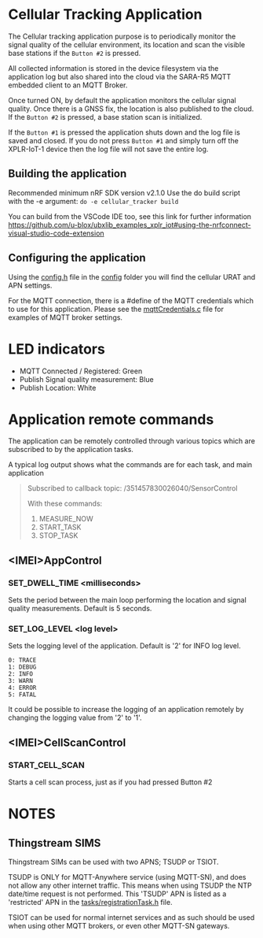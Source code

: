 # Cellular Tracking Application
The Cellular tracking application purpose is to periodically monitor the signal quality of the cellular environment, its location and scan the visible base stations if the `Button #2` is pressed.

All collected information is stored in the device filesystem via the application log but also shared into the cloud via the SARA-R5 MQTT embedded client to an MQTT Broker.

Once turned ON, by default the application monitors the cellular signal quality. Once there is a GNSS fix, the location is also published to the cloud. If the `Button #2` is pressed, a base station scan is initialized.

If the `Button #1` is pressed the application shuts down and the log file is saved and closed. If you do not press `Button #1` and simply turn off the XPLR-IoT-1 device then the log file will not save the entire log.

## Building the application
Recommended minimum nRF SDK version v2.1.0
Use the do build script with the -e argument: `do -e cellular_tracker build`

You can build from the VSCode IDE too, see this link for further information
https://github.com/u-blox/ubxlib_examples_xplr_iot#using-the-nrfconnect-visual-studio-code-extension

## Configuring the application
Using the [config.h](config/config.h) file in the [config](config/) folder you will find the cellular URAT and APN settings. 

For the MQTT connection, there is a #define of the MQTT credentials which to use for this application. Please see the [mqttCredentials.c](src/mqtt_credentials.c) file for examples of MQTT broker settings.

# LED indicators
- MQTT Connected / Registered: Green
- Publish Signal quality measurement: Blue
- Publish Location: White

# Application remote commands

The application can be remotely controlled through various topics which are subscribed to by the application tasks. 

A typical log output shows what the commands are for each task, and main application
> Subscribed to callback topic: /351457830026040/SensorControl
>
> With these commands:
>
> 1. MEASURE_NOW
> 2. START_TASK
> 3. STOP_TASK


## <IMEI\>AppControl

### SET_DWELL_TIME <milliseconds\>
Sets the period between the main loop performing the location and signal quality measurements. Default is 5 seconds.

### SET_LOG_LEVEL <log level\>
Sets the logging level of the application. Default is '2' for INFO log level.

    0: TRACE
    1: DEBUG
    2: INFO
    3: WARN
    4: ERROR
    5: FATAL

It could be possible to increase the logging of an application remotely by changing the logging value from '2' to '1'.

## <IMEI\>CellScanControl

### START_CELL_SCAN
Starts a cell scan process, just as if you had pressed Button #2

# NOTES
## Thingstream SIMS
Thingstream SIMs can be used with two APNS; TSUDP or TSIOT.

TSUDP is ONLY for MQTT-Anywhere service (using MQTT-SN), and does not allow any other internet traffic. This means when using TSUDP the NTP date/time request is not performed. This 'TSUDP' APN is listed as a 'restricted' APN in the [tasks/registrationTask.h](../tasks/registrationTask.h) file.

TSIOT can be used for normal internet services and as such should be used when using other MQTT brokers, or even other MQTT-SN gateways.